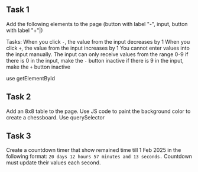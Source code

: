 ## Task 1
Add the following elements to the page (button with label "-", input, button with label "+"|)

Tasks:
When you click `-`, the value from the input decreases by 1
When you click `+`, the value from the input increases by 1
You cannot enter values ​​into the input manually.
The input can only receive values ​​from the range 0-9
if there is 0 in the input, make the `-` button inactive
if there is 9 in the input, make the `+` button inactive

use getElementById

## Task 2

Add an 8x8 table to the page. Use JS code to paint the background color to create a chessboard.
Use querySelector

## Task 3
Create a countdown timer that show remained time till 1 Feb 2025 in the following format:
``20 days 12 hours 57 minutes and 13 seconds.``
Countdown must update their values each second.
